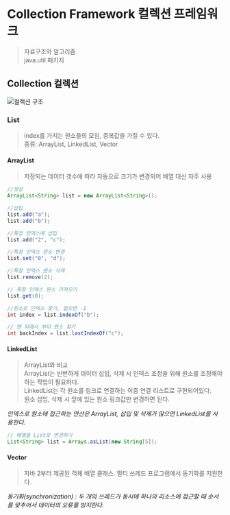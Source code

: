 # Collection Framework 컬렉션 프레임워크
>자료구조와 알고리즘  
java.util 패키지



## Collection 컬렉션
![컬렉션 구조](https://static.javatpoint.com/images/java-collection-hierarchy.png)

### List
> index를 가지는 원소들의 모임, 중복값을 가질 수 있다.  
종류: ArrayList, LinkedList, Vector 

#### ArrayList 
> 저장되는 데이터 갯수에 따라 자동으로 크기가 변경되어 배열 대신 자주 사용 

``` java
//생성 
ArrayList<String> list = new ArrayList<String>();

//삽입
list.add("a");
list.add("b");

//특정 인덱스에 삽입
list.add("2", "c");

//특정 인덱스 원소 변경
list.set("0", "d"); 

//특정 인덱스 원소 삭제
list.remove(2);

// 특정 인덱스 원소 가져오기 
list.get(0);

//원소로 인덱스 찾기, 없으면 -1
int index = list.indexOf("b");

// 맨 뒤에서 부터 원소 찾기
int backIndex = list.lastIndexOf("c");
```

#### LinkedList 
> ArrayList와 비교  
ArrayList는 빈번하게 데이터 삽입, 삭제 시 인덱스 조정을 위해 원소를 조정해야하는 작업이 필요하다.  
LinkedList는 각 원소를 링크로 연결하는 이중 연결 리스트로 구현되어있다.  
원소 삽입, 삭제 시 앞에 있는 원소 링크값만 변경하면 된다.  

*인덱스로 원소에 접근하는 연산은 ArrayList, 삽입 및 삭제가 많으면 LinkedList를 사용한다.*

```java 
// 배열을 List로 변경하기 
List<String> list = Arrays.asList(new String[5]);
```

#### Vector
>자바 2부터 제공된 객체 배열 클래스. 멀티 쓰레드 프로그램에서 동기화를 지원한다.

*동기화(synchronization) : 두 개의 쓰레드가 동시에 하나의 리소스에 접근할 때 순서를 맞추어서 데이터의 오류를 방지한다.*

